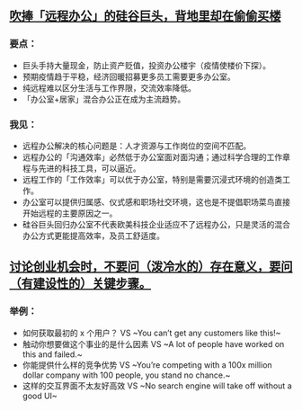 ## [吹捧「远程办公」的硅谷巨头，背地里却在偷偷买楼](http://www.geekpark.net/news/299639)
### 要点：
* 巨头手持大量现金，防止资产贬值，投资办公楼宇（疫情使楼价下探）。
* 预期疫情趋于平稳，经济回暖招募更多员工需要更多办公室。
* 纯远程难以区分生活与工作界限，交流效率降低。
* 「办公室+居家」混合办公正在成为主流趋势。

### 我见：
* 远程办公解决的核心问题是：人才资源与工作岗位的空间不匹配。
* 远程办公的「沟通效率」必然低于办公室面对面沟通；通过科学合理的工作章程与先进的科技工具，可以逼近。
* 远程工作的「工作效率」可以优于办公室，特别是需要沉浸式环境的创造类工作。
* 办公室可以提供归属感、仪式感和职场社交环境，这也是不提倡职场菜鸟直接开始远程的主要原因之一。
* 硅谷巨头回归办公室不代表欧美科技企业适应不了远程办公，只是灵活的混合办公方式更能提高效率，及员工舒适度。

## [讨论创业机会时，不要问（泼冷水的）存在意义，要问（有建设性的）关键步骤。](https://david.ae/posts/founder-existential-questions/)

### 举例：
* 如何获取最初的 x 个用户？ VS  ~You can’t get any customers like this!~
* 触动你想要做这个事业的是什么因素 VS ~A lot of people have worked on this and failed.~
* 你能提供什么样的竞争优势 VS ~You’re competing with a 100x million dollar company with 100 people, you stand no chance.~
* 这样的交互界面不太友好高效 VS ~No search engine will take off without a good UI~
